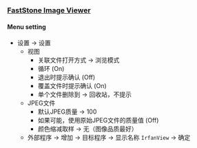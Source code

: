 ### [FastStone Image Viewer](https://faststone.org/FSViewerDetail.htm)

#### Menu setting

- 设置 → 设置
  - 视图
    - 关联文件打开方式 → 浏览模式
    - 循环 (On)
    - 退出时提示确认 (Off)
    - 覆盖文件时提示确认 (On)
    - 单个文件删除到 → 回收站，不提示
  - JPEG文件
    - 默认JPEG质量 → 100
    - 如果可能，使用原始JPEG文件的质量值 (Off)
    - 颜色缩减取样 → 无（图像品质最好）
  - 外部程序 → 增加 → 目标程序 → 显示名称 `IrfanView` → 确定